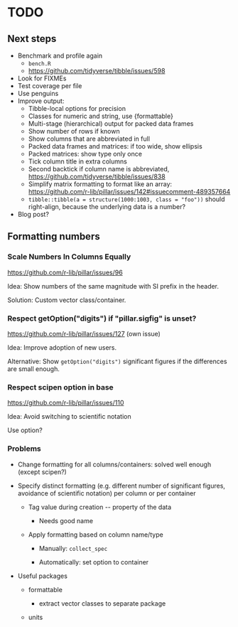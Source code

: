 # TODO

## Next steps

- Benchmark and profile again
    - `bench.R`
    - https://github.com/tidyverse/tibble/issues/598
- Look for FIXMEs
- Test coverage per file
- Use penguins
- Improve output:
    - Tibble-local options for precision
    - Classes for numeric and string, use {formattable}
    - Multi-stage (hierarchical) output for packed data frames
    - Show number of rows if known
    - Show columns that are abbreviated in full
    - Packed data frames and matrices: if too wide, show ellipsis
    - Packed matrices: show type only once
    - Tick column title in extra columns
    - Second backtick if column name is abbreviated, https://github.com/tidyverse/tibble/issues/838
    - Simplify matrix formatting to format like an array: https://github.com/r-lib/pillar/issues/142#issuecomment-489357664
    - `tibble::tibble(a = structure(1000:1003, class = "foo"))` should right-align, because the underlying data is a number?
- Blog post?


## Formatting numbers

### Scale Numbers In Columns Equally

https://github.com/r-lib/pillar/issues/96

Idea: Show numbers of the same magnitude with SI prefix in the header.

Solution: Custom vector class/container.

### Respect getOption("digits") if "pillar.sigfig" is unset?

https://github.com/r-lib/pillar/issues/127 (own issue)

Idea: Improve adoption of new users.

Alternative: Show `getOption("digits")` significant figures if the differences are small enough.

### Respect scipen option in base

https://github.com/r-lib/pillar/issues/110

Idea: Avoid switching to scientific notation

Use option?


### Problems

- Change formatting for all columns/containers: solved well enough (except scipen?)

- Specify distinct formatting (e.g. different number of significant figures, avoidance of scientific notation) per column or per container

    - Tag value during creation -- property of the data

        - Needs good name

    - Apply formatting based on column name/type

        - Manually: `collect_spec`

        - Automatically: set option to container

- Useful packages

    - formattable

        - extract vector classes to separate package

    - units
